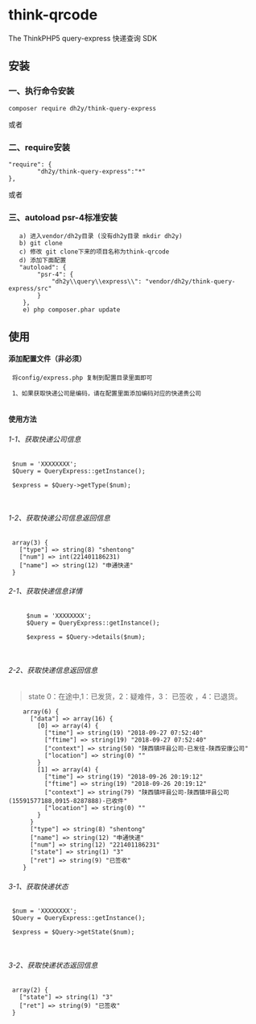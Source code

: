 # think-qrcode
The ThinkPHP5 query-express
快递查询 SDK
## 安装

### 一、执行命令安装
```
composer require dh2y/think-query-express
```

或者

### 二、require安装
```
"require": {
        "dh2y/think-query-express":"*"
},
```

或者
###  三、autoload psr-4标准安装
```
   a) 进入vendor/dh2y目录 (没有dh2y目录 mkdir dh2y)
   b) git clone 
   c) 修改 git clone下来的项目名称为think-qrcode
   d) 添加下面配置
   "autoload": {
        "psr-4": {
            "dh2y\\query\\express\\": "vendor/dh2y/think-query-express/src"
        }
    },
    e) php composer.phar update
```


## 使用
#### 添加配置文件（非必须）
```
 将config/express.php 复制到配置目录里面即可
 
 1、如果获取快递公司是编码，请在配置里面添加编码对应的快递贵公司
 
```

#### 使用方法

   ###### 1-1、获取快递公司信息
   
   ```
    $num = 'XXXXXXXX';
    $Query = QueryExpress::getInstance();
    
    $express = $Query->getType($num);
    
    
   ```
   ###### 1-2、获取快递公司信息返回信息
    
   ```
    array(3) {
      ["type"] => string(8) "shentong"
      ["num"] => int(221401186231)
      ["name"] => string(12) "申通快递"
    }
   ```
    
   ###### 2-1、获取快递信息详情
      
   ```
        $num = 'XXXXXXXX';
        $Query = QueryExpress::getInstance();
        
        $express = $Query->details($num);
        
     
   ```
   ###### 2-2、获取快递信息返回信息
   >state 0：在途中,1：已发货，2：疑难件，3： 已签收 ，4：已退货。
        
   ```
       array(6) {
         ["data"] => array(16) {
           [0] => array(4) {
             ["time"] => string(19) "2018-09-27 07:52:40"
             ["ftime"] => string(19) "2018-09-27 07:52:40"
             ["context"] => string(50) "陕西镇坪县公司-已发往-陕西安康公司"
             ["location"] => string(0) ""
           }
           [1] => array(4) {
             ["time"] => string(19) "2018-09-26 20:19:12"
             ["ftime"] => string(19) "2018-09-26 20:19:12"
             ["context"] => string(79) "陕西镇坪县公司-陕西镇坪县公司(15591577188,0915-8287888)-已收件"
             ["location"] => string(0) ""
           }
         }
         ["type"] => string(8) "shentong"
         ["name"] => string(12) "申通快递"
         ["num"] => string(12) "221401186231"
         ["state"] => string(1) "3"
         ["ret"] => string(9) "已签收"
       }
   ```
 ###### 3-1、获取快递状态
   
   ```
    $num = 'XXXXXXXX';
    $Query = QueryExpress::getInstance();
    
    $express = $Query->getState($num);
    
    
   ```
   ###### 3-2、获取快递状态返回信息
    
   ```
    array(2) {
      ["state"] => string(1) "3"
      ["ret"] => string(9) "已签收"
    }
   ```
    
    

     


